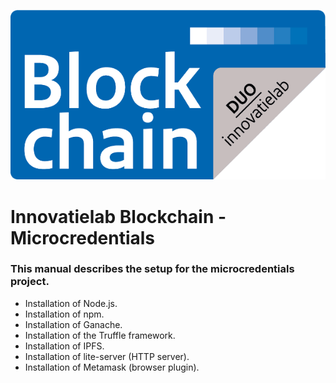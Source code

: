 <p align="center">
    <img src="innovatielab.png"/>    
</p>
<p align="center">
    <h1>Innovatielab Blockchain - Microcredentials</h1>
</p>

<h3>This manual describes the setup for the microcredentials project.</h3>
<ul>
    <li>Installation of Node.js.</li>
    <li>Installation of npm.</li>
    <li>Installation of Ganache.</li>
    <li>Installation of the Truffle framework.</li>
    <li>Installation of IPFS.</li>
    <li>Installation of lite-server (HTTP server).</li>
    <li>Installation of Metamask (browser plugin).</li>
</ul>

